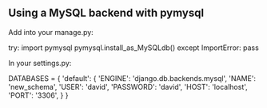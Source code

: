 ## Using a MySQL backend with pymysql

Add into your manage.py:

try:
    import pymysql
    pymysql.install_as_MySQLdb()
except ImportError:
    pass 
    

In your settings.py:

DATABASES = {
    'default': {
        'ENGINE': 'django.db.backends.mysql',
        'NAME': 'new_schema',
        'USER': 'david',
        'PASSWORD': 'david',
        'HOST': 'localhost',
        'PORT': '3306',
    }
}
